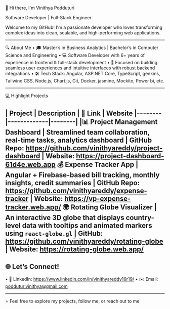 👋 Hi there, I'm Vinithya Podduturi

Software Developer | Full-Stack Engineer 

Welcome to my GitHub! I'm a passionate developer who loves transforming complex ideas into clean, scalable, and high-performing web applications.

---

🔍 About Me
•	🎓 Master’s in Business Analytics | Bachelor’s in Computer Science and Engineering
•	💻 Software Developer with 6+ years of experience in frontend & full-stack development
•	🌟 Focused on building seamless user experiences and intuitive interfaces with robust backend integrations
•	🛠️ Tech Stack:  Angular, ASP.NET Core, TypeScript, genkins, Tailwind CSS, Node.js, Chart.js, Git, Docker, jasmine, Mockito, Power bi, etc.

---

💻 Highlight Projects

| Project | Description | 🔗 Link | Website
|--------|-------------|--------|
|📊 Project Management Dashboard | Streamlined team collaboration, real-time tasks, analytics dashboard | GitHub Repo:  https://github.com/vinithyareddy/project-dashboard | Website: https://project-dashboard-61d4e.web.app
💰 Expense Tracker App | Angular + Firebase-based bill tracking, monthly insights, credit summaries | GitHub Repo: https://github.com/vinithyareddy/expense-tracker | Website: https://vp-expense-tracker.web.app/
🌍 Rotating Globe Visualizer | An interactive 3D globe that displays country-level data with tooltips and animated markers using `react-globe.gl` | GitHub: https://github.com/vinithyareddy/rotating-globe | Website:  https://rotating-globe.web.app/
---

## 🌐 Let’s Connect!
•	📎 LinkedIn: https://www.linkedin.com/in/vinithyareddy16r19/ 
•	✉️ Email: podduturivinithya@gmail.com

---

⭐ Feel free to explore my projects, follow me, or reach out to me

